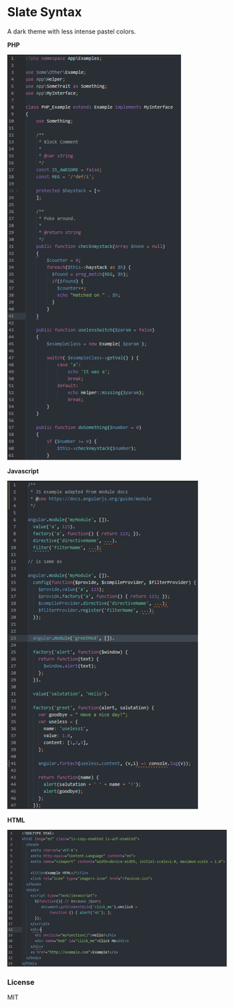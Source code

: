 # Slate Syntax

A dark theme with less intense pastel colors.

**PHP**

![PHP Screenshot](https://github.com/Shouperman/atom-slate-syntax/raw/master/images/php.png)

**Javascript**

![Javascript Screenshot](https://github.com/Shouperman/atom-slate-syntax/raw/master/images/js.png)

**HTML**

![HTML Screenshot](https://github.com/Shouperman/atom-slate-syntax/raw/master/images/html.png)


### License
MIT
